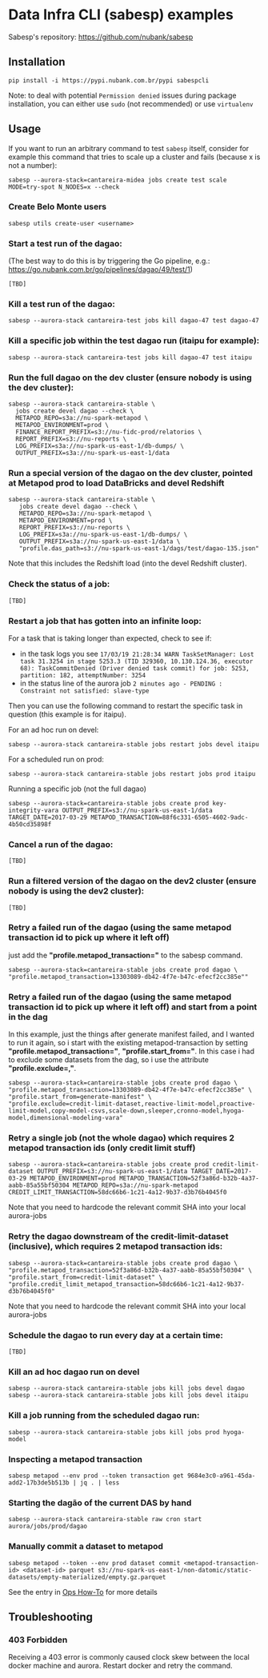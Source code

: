 # Data Infra CLI (sabesp) examples

Sabesp's repository: https://github.com/nubank/sabesp

## Installation

```shell
pip install -i https://pypi.nubank.com.br/pypi sabespcli
```

Note: to deal with potential `Permission denied` issues during package installation, you can either use `sudo` (not recommended) or use `virtualenv`

## Usage

If you want to run an arbitrary command to test `sabesp` itself, consider for
example this command that tries to scale up a cluster and fails (because x is not a number):
```shell
sabesp --aurora-stack=cantareira-midea jobs create test scale MODE=try-spot N_NODES=x --check
```

### Create Belo Monte users
```shell
sabesp utils create-user <username>
```

### Start a test run of the dagao:
(The best way to do this is by triggering the Go pipeline, e.g.: https://go.nubank.com.br/go/pipelines/dagao/49/test/1)

```shell
[TBD]
```

### Kill a test run of the dagao:

```shell
sabesp --aurora-stack cantareira-test jobs kill dagao-47 test dagao-47
```

### Kill a specific job within the test dagao run (itaipu for example):

```shell
sabesp --aurora-stack cantareira-test jobs kill dagao-47 test itaipu
```

### Run the full dagao on the dev cluster (ensure nobody is using the dev cluster):

```shell
sabesp --aurora-stack cantareira-stable \
  jobs create devel dagao --check \
  METAPOD_REPO=s3a://nu-spark-metapod \
  METAPOD_ENVIRONMENT=prod \
  FINANCE_REPORT_PREFIX=s3://nu-fidc-prod/relatorios \
  REPORT_PREFIX=s3://nu-reports \
  LOG_PREFIX=s3a://nu-spark-us-east-1/db-dumps/ \
  OUTPUT_PREFIX=s3a://nu-spark-us-east-1/data
```

### Run a special version of the dagao on the dev cluster, pointed at Metapod prod to load DataBricks and devel Redshift

```shell
sabesp --aurora-stack cantareira-stable \
   jobs create devel dagao --check \
   METAPOD_REPO=s3a://nu-spark-metapod \
   METAPOD_ENVIRONMENT=prod \
   REPORT_PREFIX=s3://nu-reports \
   LOG_PREFIX=s3a://nu-spark-us-east-1/db-dumps/ \
   OUTPUT_PREFIX=s3a://nu-spark-us-east-1/data \
   "profile.das_path=s3://nu-spark-us-east-1/dags/test/dagao-135.json"
```

Note that this includes the Redshift load (into the devel Redshift cluster).

### Check the status of a job:

```shell
[TBD]
```

### Restart a job that has gotten into an infinite loop:

For a task that is taking longer than expected, check to see if:

- in the task logs you see `17/03/19 21:28:34 WARN TaskSetManager: Lost task 31.3254 in stage 5253.3 (TID 329360, 10.130.124.36, executor 68): TaskCommitDenied (Driver denied task commit) for job: 5253, partition: 182, attemptNumber: 3254`
- in the status line of the aurora job `2 minutes ago - PENDING : Constraint not satisfied: slave-type`

Then you can use the following command to restart the specific task in question (this example is for itaipu).

For an ad hoc run on devel:

```shell
sabesp --aurora-stack cantareira-stable jobs restart jobs devel itaipu
```

For a scheduled run on prod:

```shell
sabesp --aurora-stack cantareira-stable jobs restart jobs prod itaipu
```

Running a specific job (not the full dagao)
```shell
sabesp --aurora-stack=cantareira-stable jobs create prod key-integrity-vara OUTPUT_PREFIX=s3://nu-spark-us-east-1/data TARGET_DATE=2017-03-29 METAPOD_TRANSACTION=88f6c331-6505-4602-9adc-4b50cd35898f
```

### Cancel a run of the dagao:

```shell
[TBD]
```

### Run a filtered version of the dagao on the dev2 cluster (ensure nobody is using the dev2 cluster):

```shell
[TBD]
```

### Retry a failed run of the dagao (using the same metapod transaction id to pick up where it left off)

just add the **"profile.metapod_transaction=<tx>"** to the sabesp command.

```shell
sabesp --aurora-stack=cantareira-stable jobs create prod dagao \
"profile.metapod_transaction=13303089-db42-4f7e-b47c-efecf2cc385e""
```

### Retry a failed run of the dagao (using the same metapod transaction id to pick up where it left off) and start from a point in the dag

In this example, just the things after generate manifest failed, and I wanted to run it again, so i start with the existing metapod-transaction by setting **"profile.metapod_transaction=<tx>"**, **"profile.start_from=<task>"**.  In this case i had to exclude some datasets from the dag, so i use the attribute **"profile.exclude=<dataset>,<dataset>"**.

```shell
sabesp --aurora-stack=cantareira-stable jobs create prod dagao \
"profile.metapod_transaction=13303089-db42-4f7e-b47c-efecf2cc385e" \
"profile.start_from=generate-manifest" \
"profile.exclude=credit-limit-dataset,reactive-limit-model,proactive-limit-model,copy-model-csvs,scale-down,sleeper,cronno-model,hyoga-model,dimensional-modeling-vara"
```

### Retry a single job (not the whole dagao) which requires 2 metapod transaction ids (only credit limit stuff)

```shell
sabesp --aurora-stack=cantareira-stable jobs create prod credit-limit-dataset OUTPUT_PREFIX=s3://nu-spark-us-east-1/data TARGET_DATE=2017-03-29 METAPOD_ENVIRONMENT=prod METAPOD_TRANSACTION=52f3a86d-b32b-4a37-aabb-85a55bf50304 METAPOD_REPO=s3a://nu-spark-metapod CREDIT_LIMIT_TRANSACTION=58dc66b6-1c21-4a12-9b37-d3b76b4045f0
```

Note that you need to hardcode the relevant commit SHA into your local aurora-jobs

### Retry the dagao downstream of the credit-limit-dataset (inclusive), which requires 2 metapod transaction ids:

```shell
sabesp --aurora-stack=cantareira-stable jobs create prod dagao \
"profile.metapod_transaction=52f3a86d-b32b-4a37-aabb-85a55bf50304" \
"profile.start_from=credit-limit-dataset" \
"profile.credit_limit_metapod_transaction=58dc66b6-1c21-4a12-9b37-d3b76b4045f0"
```

Note that you need to hardcode the relevant commit SHA into your local aurora-jobs

### Schedule the dagao to run every day at a certain time:

```shell
[TBD]
```

### Kill an ad hoc dagao run on devel

```shell
sabesp --aurora-stack cantareira-stable jobs kill jobs devel dagao
sabesp --aurora-stack cantareira-stable jobs kill jobs devel itaipu
```

### Kill a job running from the scheduled dagao run:

```shell
sabesp --aurora-stack cantareira-stable jobs kill jobs prod hyoga-model
```

### Inspecting a metapod transaction

```shell
sabesp metapod --env prod --token transaction get 9684e3c0-a961-45da-add2-17b3de5b513b | jq . | less
```

### Starting the dagão of the current DAS by hand

```shell
sabesp --aurora-stack cantareira-stable raw cron start aurora/jobs/prod/dagao
```

### Manually commit a dataset to metapod

```shell
sabesp metapod --token --env prod dataset commit <metapod-transaction-id> <dataset-id> parquet s3://nu-spark-us-east-1/non-datomic/static-datasets/empty-materialized/empty.gz.parquet
```

See the entry in [Ops How-To](ops_how_to.md#manually-commit-a-dataset-to-metapod) for more details

## Troubleshooting

### 403 Forbidden

Receiving a 403 error is commonly caused clock skew between the local docker machine and aurora.  Restart docker and retry the command.
